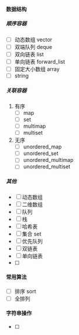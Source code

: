 #### 数据结构

##### 顺序容器

- [ ] 动态数组 vector
- [ ] 双端队列 deque
- [ ] 双向链表  list
- [ ] 单向链表  forward_list
- [ ] 固定大小数组 array
- [ ] string

##### 关联容器

1. 有序
   - [ ] map
   - [ ] set
   - [ ] multimap
   - [ ] multiset
2. 无序
   - [ ] unordered_map
   - [ ] unordered_set
   - [ ] unordered_multimap
   - [ ] unordered_multiset

##### 其他



- [ ] 动态数组
- [ ] 二维数组
- [ ] 队列
- [ ] 栈
- [ ] 哈希表
- [ ] 集合 set
- [ ] 优先队列
- [ ] 双链表
- [ ] 单向链表
- [ ] 

#### 常用算法

- [ ] 排序 sort
- [ ] 全排列

#### 字符串操作

- [ ] 



